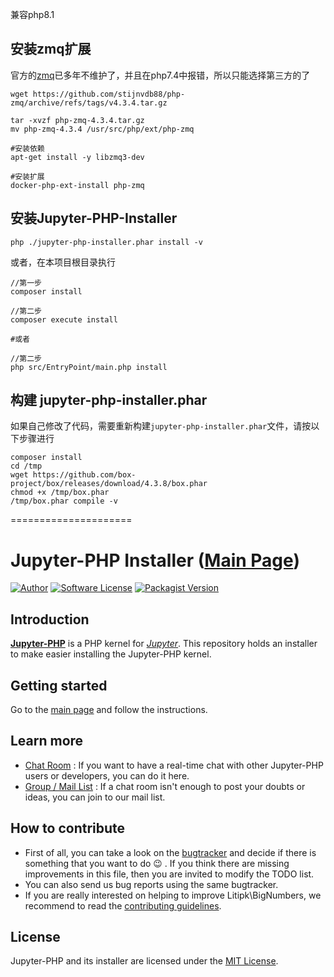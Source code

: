 兼容php8.1
## 安装zmq扩展
官方的[zmq](https://pecl.php.net/package/zmq)已多年不维护了，并且在php7.4中报错，所以只能选择第三方的了
```
wget https://github.com/stijnvdb88/php-zmq/archive/refs/tags/v4.3.4.tar.gz

tar -xvzf php-zmq-4.3.4.tar.gz 
mv php-zmq-4.3.4 /usr/src/php/ext/php-zmq

#安装依赖
apt-get install -y libzmq3-dev

#安装扩展
docker-php-ext-install php-zmq
```

## 安装Jupyter-PHP-Installer
```
php ./jupyter-php-installer.phar install -v
```

或者，在本项目根目录执行
```
//第一步
composer install

//第二步
composer execute install

#或者

//第二步
php src/EntryPoint/main.php install
```

## 构建 jupyter-php-installer.phar
如果自己修改了代码，需要重新构建`jupyter-php-installer.phar`文件，请按以下步骤进行
```
composer install
cd /tmp
wget https://github.com/box-project/box/releases/download/4.3.8/box.phar
chmod +x /tmp/box.phar
/tmp/box.phar compile -v
```

=====================
# Jupyter-PHP Installer ([Main Page](https://litipk.github.io/Jupyter-PHP-Installer/))

[![Author](http://img.shields.io/badge/author-@castarco-blue.svg?style=flat-square)](https://twitter.com/castarco)
[![Software License](https://img.shields.io/badge/license-MIT-brightgreen.svg?style=flat-square)](LICENSE)
[![Packagist Version](https://img.shields.io/packagist/v/Litipk/jupyter-php.svg?style=flat-square)](https://packagist.org/packages/Litipk/jupyter-php)

## Introduction

[**Jupyter-PHP**](https://github.com/Litipk/Jupyter-PHP) is a PHP kernel for [*Jupyter*](http://jupyter.org). This
repository holds an installer to make easier installing the Jupyter-PHP kernel.

## Getting started

Go to the [main page](https://litipk.github.io/Jupyter-PHP-Installer/) and follow the instructions.

## Learn more

 * [Chat Room](https://gitter.im/Litipk/Jupyter-PHP) : If you want to have a real-time chat with other Jupyter-PHP users or developers, you can do it here.
 * [Group / Mail List](https://groups.io/g/jupyter-php) : If a chat room isn't enough to post your doubts or ideas, you can join to our mail list.

## How to contribute

 * First of all, you can take a look on the [bugtracker](https://github.com/Litipk/Jupyter-PHP-Installer/issues) and decide if there is something that you want to do :wink: . If you think there are missing improvements in this file, then you are invited to modify the TODO list.
 * You can also send us bug reports using the same bugtracker.
 * If you are really interested on helping to improve Litipk\BigNumbers, we recommend to read the [contributing guidelines](https://github.com/Litipk/Jupyter-PHP-Installer/blob/master/CONTRIBUTING.md).


## License

Jupyter-PHP and its installer are licensed under the [MIT License](https://github.com/Litipk/Jupyter-PHP-Installer/blob/master/LICENSE).
